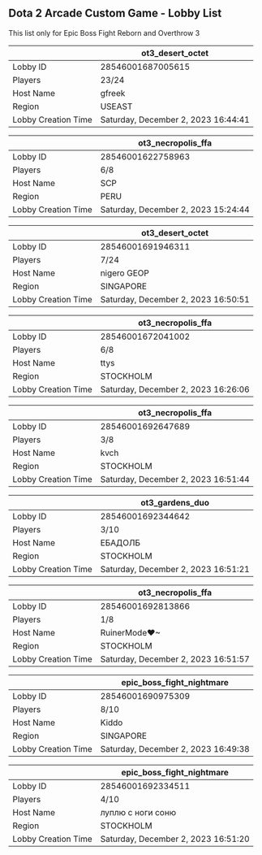 ## Dota 2 Arcade Custom Game - Lobby List

This list only for Epic Boss Fight Reborn and Overthrow 3

|  | ot3_desert_octet |
| ------ | ------ |
| Lobby ID | 28546001687005615 |
| Players | 23/24 |
| Host Name | gfreek |
| Region | USEAST |
| Lobby Creation Time | Saturday, December 2, 2023 16:44:41 |


|  | ot3_necropolis_ffa |
| ------ | ------ |
| Lobby ID | 28546001622758963 |
| Players | 6/8 |
| Host Name | SCP |
| Region | PERU |
| Lobby Creation Time | Saturday, December 2, 2023 15:24:44 |


|  | ot3_desert_octet |
| ------ | ------ |
| Lobby ID | 28546001691946311 |
| Players | 7/24 |
| Host Name | nigero GEOP |
| Region | SINGAPORE |
| Lobby Creation Time | Saturday, December 2, 2023 16:50:51 |


|  | ot3_necropolis_ffa |
| ------ | ------ |
| Lobby ID | 28546001672041002 |
| Players | 6/8 |
| Host Name | ttys |
| Region | STOCKHOLM |
| Lobby Creation Time | Saturday, December 2, 2023 16:26:06 |


|  | ot3_necropolis_ffa |
| ------ | ------ |
| Lobby ID | 28546001692647689 |
| Players | 3/8 |
| Host Name | kvch |
| Region | STOCKHOLM |
| Lobby Creation Time | Saturday, December 2, 2023 16:51:44 |


|  | ot3_gardens_duo |
| ------ | ------ |
| Lobby ID | 28546001692344642 |
| Players | 3/10 |
| Host Name | ЕБАДОЛБ |
| Region | STOCKHOLM |
| Lobby Creation Time | Saturday, December 2, 2023 16:51:21 |


|  | ot3_necropolis_ffa |
| ------ | ------ |
| Lobby ID | 28546001692813866 |
| Players | 1/8 |
| Host Name | RuinerMode♥~ |
| Region | STOCKHOLM |
| Lobby Creation Time | Saturday, December 2, 2023 16:51:57 |


|  | epic_boss_fight_nightmare |
| ------ | ------ |
| Lobby ID | 28546001690975309 |
| Players | 8/10 |
| Host Name | Kiddo |
| Region | SINGAPORE |
| Lobby Creation Time | Saturday, December 2, 2023 16:49:38 |


|  | epic_boss_fight_nightmare |
| ------ | ------ |
| Lobby ID | 28546001692334511 |
| Players | 4/10 |
| Host Name | луплю с ноги соню |
| Region | STOCKHOLM |
| Lobby Creation Time | Saturday, December 2, 2023 16:51:20 |



